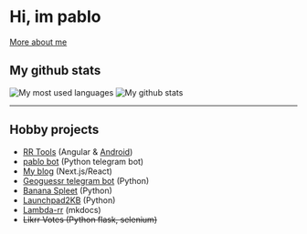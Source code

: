 # Hi, im pablo

[More about me](https://www.pablob.eu/posts/me)


## My github stats

<span>
  <img alt="My most used languages" src="https://github-readme-stats.vercel.app/api/top-langs?username=pbl0&hide=hack,tsql,php,swift,ruby&layout=compact&langs_count=8&theme=github_dark">
</span>
<span>
  <img alt="My github stats" src="https://github-readme-stats.vercel.app/api?username=pbl0&theme=github_dark&show_icons=true&count_private=true">
</span>


* * *

## Hobby projects
- [RR Tools](https://rr-tools.eu) (Angular & [Android](https://play.google.com/store/apps/details?id=eu.rrtools.app))
- [pablo bot](https://t.me/rrpablobot) (Python telegram bot)
- [My blog](https://www.pablob.eu/) (Next.js/React)
- [Geoguessr telegram bot](https://www.pablob.eu/posts/geoguessr-random-bot) (Python)
- [Banana Spleet](https://github.com/pbl0/banana_spleet) (Python)
- [Launchpad2KB](https://github.com/pbl0/Laundpad2KB) (Python)
- [Lambda-rr](https://pbl0.github.io/lambda-rr/) (mkdocs)
- ~~Likrr Votes (Python flask, selenium)~~ 
